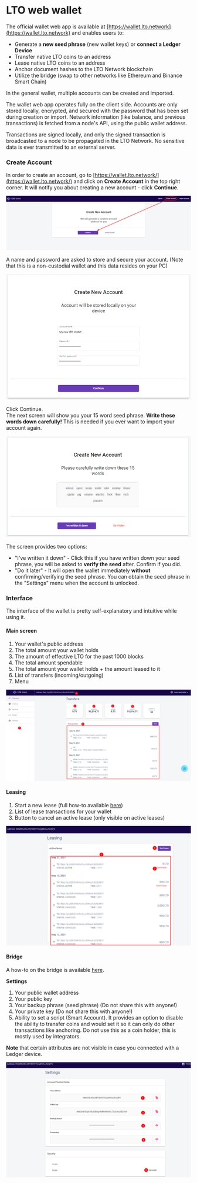 # LTO web wallet

The official wallet web app is available at [https://wallet.lto.network](https://wallet.lto.network) and enables users to:

* Generate a **new seed phrase** (new wallet keys) or **connect a Ledger Device**
* Transfer native LTO coins to an address
* Lease native LTO coins to an address
* Anchor document hashes to the LTO Network blockchain
* Utilize the bridge (swap to other networks like Ethereum and Binance Smart Chain)

In the general wallet, multiple accounts can be created and imported.

The wallet web app operates fully on the client side. Accounts are only stored locally, encrypted, and secured with the password that has been set during creation or import. Network information (like balance, and previous transactions) is fetched from a node's API, using the public wallet address.

Transactions are signed locally, and only the signed transaction is broadcasted to a node to be propagated in the LTO Network. No sensitive data is ever transmitted to an external server.

### Create Account

In order to create an account, go to [https://wallet.lto.network/](https://wallet.lto.network/) and click on **Create Account** in the top right corner. It will notify you about creating a new account - click **Continue**.

![](<../.gitbook/assets/image (4).png>)

A name and password are asked to store and secure your account. (Note that this is a non-custodial wallet and this data resides on your PC)

![](<../.gitbook/assets/image (1).png>)

Click Continue.\
The next screen will show you your 15 word seed phrase. **Write these words down carefully!** This is needed if you ever want to import your account again.

![](<../.gitbook/assets/image (3).png>)

The screen provides two options:

* "I've written it down" - Click this if you have written down your seed phrase, you will be asked to **verify the seed** after. Confirm if you did.
* "Do it later" - It will open the wallet immediately **without** confirming/verifying the seed phrase. You can obtain the seed phrase in the "Settings" menu when the account is unlocked.

### Interface

The interface of the wallet is pretty self-explanatory and intuitive while using it.

#### Main screen

1. Your wallet's public address
2. The total amount your wallet holds
3. The amount of effective LTO for the past 1000 blocks
4. The total amount spendable
5. The total amount your wallet holds + the amount leased to it
6. List of transfers (incoming/outgoing)
7. Menu

![](<../.gitbook/assets/image (2).png>)

#### Leasing

1. Start a new lease (full how-to available [here](../tutorials/buying-and-staking-lto/staking-lto-tokens.md))
2. List of lease transactions for your wallet
3. Button to cancel an active lease (only visible on active leases)

![](<../.gitbook/assets/image (6).png>)

#### Bridge

A how-to on the bridge is available [here](../tutorials/buying-and-staking-lto/using-the-lto-bridge.md).

**Settings**

1. Your public wallet address
2. Your public key
3. Your backup phrase (seed phrase) (Do not share this with anyone!)
4. Your private key (Do not share this with anyone!)
5. Ability to set a script (Smart Account). It provides an option to disable the ability to transfer coins and would set it so it can only do other transactions like anchoring. Do not use this as a coin holder, this is mostly used by integrators.

**Note** that certain attributes are not visible in case you connected with a Ledger device.

![](<../.gitbook/assets/image (7).png>)
